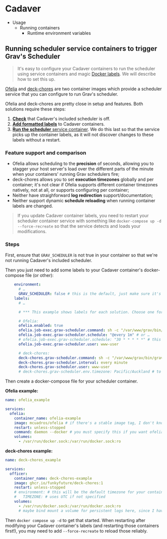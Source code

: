 # Cadaver

* Usage
  * Running containers
    * Runtime environment variables

## Running scheduler service containers to trigger Grav's Scheduler

> It's easy to configure your Cadaver containers to run the scheduler using service containers and magic [Docker labels](https://docs.docker.com/reference/compose-file/services/#labels). We will describe how to set this up.

[Ofelia](https://github.com/mcuadros/ofelia) and [deck-chores](https://github.com/funkyfuture/deck-chores) are two container images which provide a scheduler service that you can configure to run Grav's scheduler.

Ofelia and deck-chores are pretty close in setup and features. Both solutions require these steps:

1. [**Check**](#check) that Cadaver's included scheduler is off.
1. [**Add formatted labels**](#label) to Cadaver containers.
1. [**Run the scheduler** service container](#service). We do this last so that the service picks up the container labels, as it will not discover changes to these labels without a restart.

### Feature support and comparison

* Ofelia allows scheduling to the **precision** of seconds, allowing you to stagger your host server's load over the different parts of the minute when your containers' running Grav schedulers fire;
* deck-chores allows you to set **execution timezones** globally and per container; it's not clear if Ofelia supports different container timezones natively, not at all, or supports configuring per container;
* Neither have straighforward **log redirection** support/documentation;
* Neither support dynamic **schedule reloading** when running container labels are changed.

> If you update Cadaver container labels, you need to restart your scheduler container service with something like `docker-compose up -d --force-recreate` so that the service detects and loads your modifications.

### Steps

<div id="check">

First, ensure that `GRAV_SCHEDULER` is not true in your container so that we're not running Cadaver's included scheduler.

</div>

<div id="label">

Then you just need to add some labels to your Cadaver container's docker-compose file (or other):

```yaml
    environment:
      # …
      GRAV_SCHEDULER: false # this is the default, just make sure it's not set true
    labels:
      # …

      # *** This example shows labels for each solution. Choose one for the solution you are using. Using both sets of labels won't cause issues unless you run both scheduler service containers concurrently.

      # Ofelia:
      ofelia.enabled: true
      ofelia.job-exec.grav-scheduler.command: sh -c "/var/www/grav/bin/grav scheduler 1>> /dev/null 2>&1" # this logs errors to the Ofelia container, yet to figure out how to redirect those to Cadaver containers
      ofelia.job-exec.grav-scheduler.schedule: "@every 1m" # or …
      # ofelia.job-exec.grav-scheduler.schedule: "30 * * * * *" # this schedule runs at 30 seconds past each minute rather than in the first second
      ofelia.job-exec.grav-scheduler.user: www-user

      # deck-chores:
      deck-chores.grav-scheduler.command: sh -c "/var/www/grav/bin/grav scheduler 1>> /dev/null 2>&1" # this logs errors to the deck-chores container, yet to figure out how to redirect those to Cadaver containers
      deck-chores.grav-scheduler.interval: every minute
      deck-chores.grav-scheduler.user: www-user
      # deck-chores.grav-scheduler.env.timezone: Pacific/Auckland # to override the scheduling TIMEZONE of the deck-chores container if necessary
```

</div>

<div id="service">

Then create a docker-compose file for your scheduler container.

**Ofelia example:**

```yaml
name: ofelia_example

services:
  ofelia:
    container_name: ofelia-example
    image: mcuadros/ofelia # if there's a stable image tag, I don't know it
    restart: unless-stopped
    command: daemon --docker # you must specify this if you want ofelia to use your container docker labels (by default it supports an ini file configuration option)
    volumes:
      - /var/run/docker.sock:/var/run/docker.sock:ro
```

**deck-chores example:**

```yaml
name: deck-chores_example

services:
  officer:
    container_name: deck-chores-example
    image: ghcr.io/funkyfuture/deck-chores:1
    restart: unless-stopped
    # environment: # this will be the default timezone for your container jobs
    #   TIMEZONE: # uses UTC if not specified
    volumes:
      - /var/run/docker.sock:/var/run/docker.sock:ro
      # maybe bind mount a volume for persistent logs here, since I haven't been able to redirect these to the calling container yet
```

Then `docker compose up -d` to get that started. When restarting after modifying your Cadaver container's labels (and restarting those containers first!), you may need to add `--force-recreate` to reload those reliably.

</div>
